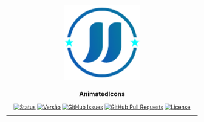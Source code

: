 <p align="center">
  <a href="" rel="noopener">
 <img width=200px height=200px src="assets/Logo_JJ_Gradiente_128.png" alt="Logo"></a>
</p>

<h3 align="center">AnimatedIcons</h3>

<div align="center">

[![Status](https://img.shields.io/badge/status-ativo-brightgreen.svg)]()
[![Versão](https://img.shields.io/badge/versão-0.0.2-AA79A6.svg)]()
[![GitHub Issues](https://img.shields.io/github/issues/WilkerLopes/AnimatedIcons.svg)](https://github.com/WilkerLopes/AnimatedIcons/issues)
[![GitHub Pull Requests](https://img.shields.io/github/issues-pr/WilkerLopes/AnimatedIcons.svg)](https://github.com/WilkerLopes/AnimatedIcons/pulls)
[![License](https://img.shields.io/badge/license-MIT-blue.svg)](/LICENSE)

</div>

---
